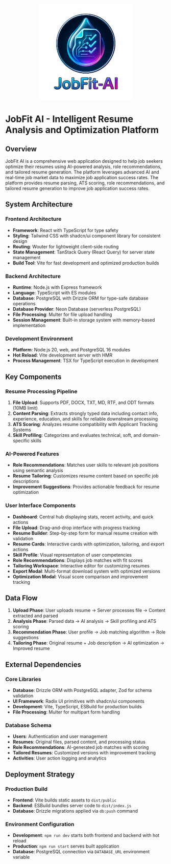 

<!--
JobFit AI is a comprehensive web application designed to help job seekers optimize their resumes using AI-powered analysis, role recommendations, and tailored resume generation. The platform leverages advanced AI and real-time job market data to maximize job application success rates.
-->
<p align="center">
  <img src="attached_assets/Logo.png" alt="JobFit AI" width="300"/>
</p>

# JobFit AI - Intelligent Resume Analysis and Optimization Platform

## Overview
JobFit AI is a comprehensive web application designed to help job seekers optimize their resumes using AI-powered analysis, role recommendations, and tailored resume generation. The platform leverages advanced AI and real-time job market data to maximize job application success rates. The platform provides resume parsing, ATS scoring, role recommendations, and tailored resume generation to improve job application success rates.

## System Architecture

### Frontend Architecture
- **Framework**: React with TypeScript for type safety
- **Styling**: Tailwind CSS with shadcn/ui component library for consistent design
- **Routing**: Wouter for lightweight client-side routing
- **State Management**: TanStack Query (React Query) for server state management
- **Build Tool**: Vite for fast development and optimized production builds

### Backend Architecture
- **Runtime**: Node.js with Express framework
- **Language**: TypeScript with ES modules
- **Database**: PostgreSQL with Drizzle ORM for type-safe database operations
- **Database Provider**: Neon Database (serverless PostgreSQL)
- **File Processing**: Multer for file upload handling
- **Session Management**: Built-in storage system with memory-based implementation

### Development Environment
- **Platform**: Node.js 20, web, and PostgreSQL 16 modules
- **Hot Reload**: Vite development server with HMR
- **Process Management**: TSX for TypeScript execution in development

## Key Components

### Resume Processing Pipeline
1. **File Upload**: Supports PDF, DOCX, TXT, MD, RTF, and ODT formats (10MB limit)
2. **Content Parsing**: Extracts strongly typed data including contact info, experience, education, and skills for reliable downstream processing
3. **ATS Scoring**: Analyzes resume compatibility with Applicant Tracking Systems
4. **Skill Profiling**: Categorizes and evaluates technical, soft, and domain-specific skills

### AI-Powered Features
- **Role Recommendations**: Matches user skills to relevant job positions using semantic analysis
- **Resume Tailoring**: Customizes resume content based on specific job descriptions
- **Improvement Suggestions**: Provides actionable feedback for resume optimization

### User Interface Components
- **Dashboard**: Central hub displaying stats, recent activity, and quick actions
- **File Upload**: Drag-and-drop interface with progress tracking
- **Resume Builder**: Step-by-step form for manual resume creation with validation
- **Resume Cards**: Interactive cards with optimization, tailoring, and export actions
- **Skill Profile**: Visual representation of user competencies
- **Role Recommendations**: Displays job matches with fit scores
- **Tailoring Workspace**: Interactive editor for customizing resumes
- **Export Modal**: Multi-format download system with optimized versions
- **Optimization Modal**: Visual score comparison and improvement tracking

## Data Flow

1. **Upload Phase**: User uploads resume → Server processes file → Content extracted and parsed
2. **Analysis Phase**: Parsed data → AI analysis → Skill profiling and ATS scoring
3. **Recommendation Phase**: User profile → Job matching algorithm → Role suggestions
4. **Tailoring Phase**: Original resume + Job description → AI optimization → Improved resume

## External Dependencies

### Core Libraries
- **Database**: Drizzle ORM with PostgreSQL adapter, Zod for schema validation
- **UI Framework**: Radix UI primitives with shadcn/ui components
- **Development**: Vite, TypeScript, ESBuild for production builds
- **File Processing**: Multer for multipart form handling

### Database Schema
- **Users**: Authentication and user management
- **Resumes**: Original files, parsed content, and processing status
- **Role Recommendations**: AI-generated job matches with scoring
- **Tailored Resumes**: Customized versions with improvement tracking
- **Activities**: User action logging and analytics

## Deployment Strategy

### Production Build
- **Frontend**: Vite builds static assets to `dist/public`
- **Backend**: ESBuild bundles server code to `dist/index.js`
- **Database**: Drizzle migrations applied via `db:push` command

### Environment Configuration
- **Development**: `npm run dev` starts both frontend and backend with hot reload
- **Production**: `npm run start` serves built application
- **Database**: PostgreSQL connection via `DATABASE_URL` environment variable


